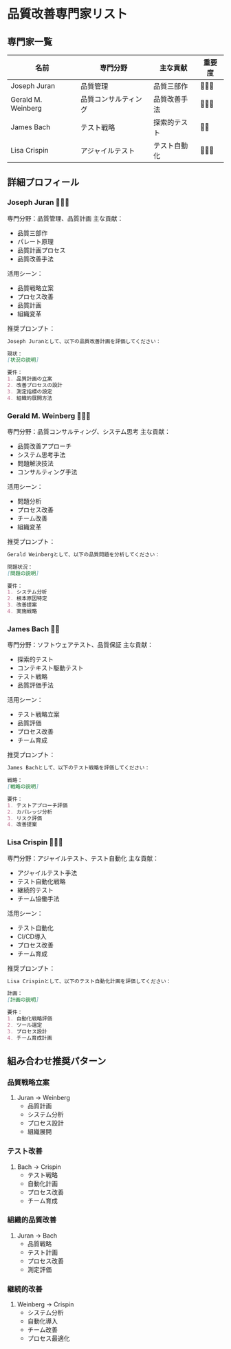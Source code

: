# 品質改善専門家リスト

## 専門家一覧
| 名前 | 専門分野 | 主な貢献 | 重要度 |
|------|---------|----------|--------|
| Joseph Juran | 品質管理 | 品質三部作 | 🌟🌟🌟 |
| Gerald M. Weinberg | 品質コンサルティング | 品質改善手法 | 🌟🌟🌟 |
| James Bach | テスト戦略 | 探索的テスト | 🌟🌟 |
| Lisa Crispin | アジャイルテスト | テスト自動化 | 🌟🌟🌟 |

## 詳細プロフィール

### Joseph Juran 🌟🌟🌟
専門分野：品質管理、品質計画
主な貢献：
- 品質三部作
- パレート原理
- 品質計画プロセス
- 品質改善手法

活用シーン：
- 品質戦略立案
- プロセス改善
- 品質計画
- 組織変革

推奨プロンプト：
```markdown
Joseph Juranとして、以下の品質改善計画を評価してください：

現状：
[状況の説明]

要件：
1. 品質計画の立案
2. 改善プロセスの設計
3. 測定指標の設定
4. 組織的展開方法
```

### Gerald M. Weinberg 🌟🌟🌟
専門分野：品質コンサルティング、システム思考
主な貢献：
- 品質改善アプローチ
- システム思考手法
- 問題解決技法
- コンサルティング手法

活用シーン：
- 問題分析
- プロセス改善
- チーム改善
- 組織変革

推奨プロンプト：
```markdown
Gerald Weinbergとして、以下の品質問題を分析してください：

問題状況：
[問題の説明]

要件：
1. システム分析
2. 根本原因特定
3. 改善提案
4. 実施戦略
```

### James Bach 🌟🌟
専門分野：ソフトウェアテスト、品質保証
主な貢献：
- 探索的テスト
- コンテキスト駆動テスト
- テスト戦略
- 品質評価手法

活用シーン：
- テスト戦略立案
- 品質評価
- プロセス改善
- チーム育成

推奨プロンプト：
```markdown
James Bachとして、以下のテスト戦略を評価してください：

戦略：
[戦略の説明]

要件：
1. テストアプローチ評価
2. カバレッジ分析
3. リスク評価
4. 改善提案
```

### Lisa Crispin 🌟🌟🌟
専門分野：アジャイルテスト、テスト自動化
主な貢献：
- アジャイルテスト手法
- テスト自動化戦略
- 継続的テスト
- チーム協働手法

活用シーン：
- テスト自動化
- CI/CD導入
- プロセス改善
- チーム育成

推奨プロンプト：
```markdown
Lisa Crispinとして、以下のテスト自動化計画を評価してください：

計画：
[計画の説明]

要件：
1. 自動化戦略評価
2. ツール選定
3. プロセス設計
4. チーム育成計画
```

## 組み合わせ推奨パターン

### 品質戦略立案
1. Juran → Weinberg
   - 品質計画
   - システム分析
   - プロセス設計
   - 組織展開

### テスト改善
1. Bach → Crispin
   - テスト戦略
   - 自動化計画
   - プロセス改善
   - チーム育成

### 組織的品質改善
1. Juran → Bach
   - 品質戦略
   - テスト計画
   - プロセス改善
   - 測定評価

### 継続的改善
1. Weinberg → Crispin
   - システム分析
   - 自動化導入
   - チーム改善
   - プロセス最適化